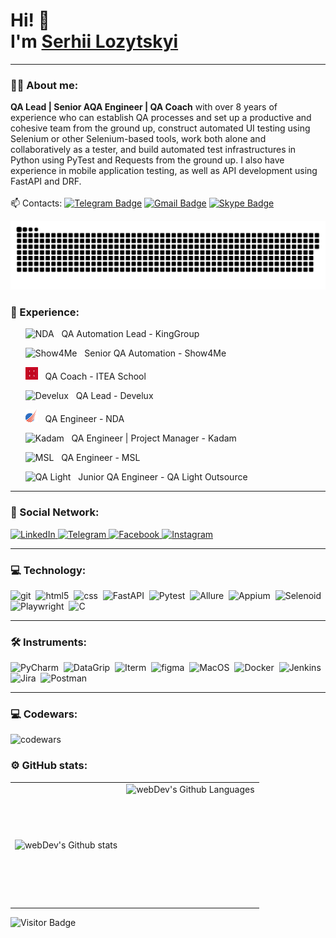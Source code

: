 # Hi! 👋  <br> I'm <ins>Serhii Lozytskyi</ins>

---

### 👨‍💻 About me:

**QA Lead | Senior AQA Engineer | QA Coach** with over 8 years of experience who can establish QA processes and set up a
productive and cohesive team from the ground up, construct automated UI testing using
Selenium or other Selenium-based tools, work both alone and collaboratively as a tester, and
build automated test infrastructures in Python using PyTest and Requests from the ground up.
I also have experience in mobile application testing, as well as API development using FastAPI and DRF. <br><br>
📫 Contacts: [![Telegram Badge](https://img.shields.io/badge/lozik4-blue?style=flat&logo=Telegram&logoColor=white)](https://t.me/lozik4) [![Gmail Badge](https://img.shields.io/badge/-Gmail-red?style=flat&logo=Gmail&logoColor=white)](mailto:serhii.lozytskyi@gmail.com) [![Skype Badge](https://img.shields.io/badge/Serhii%20Lozytskyi-blue?style=flat&logo=Skype&logoColor=white)](mailto:serhii.lozytskyi@gmail.com)

<p align="center">
 <img width="600" src="img/github-snake.svg" alt="snake"/>
</p>

### 🧰 Experience:

<div>
    <ul>
        <p><img src="https://framerusercontent.com/images/cGOvfbFkpmwyPBCGqUz0JK4u4TI.png" title="KingGroup" alt="NDA" width="20" height="20" /> &nbsp QA Automation Lead - KingGroup </p>
        <p><img src="https://show4me.com/assets/favicon/favicon-32x32.png" title="Show4Me" alt="Show4Me" width="20" height="20" /> &nbsp Senior QA Automation - Show4Me</p>
        <p><img src="img/itea.png" title="ITEA" alt="ITEA" width="20" height="20" /> &nbsp QA Coach - ITEA School</p>
        <p><img src="https://develux.com/wp-content/uploads/2023/04/60a37364a03fff6a71c1852b_Develux-Favicon.png" title="Develux" alt="Develux" width="20" height="20" /> &nbsp QA Lead - Develux</p>
        <p><img src="img/aurora.png" title="Aurora" alt="Aurora" width="20" height="20" /> &nbsp QA Engineer - NDA </p>
        <p><img src="https://www.kadam.net/favicon.ico" title="Kadam" alt="Kadam" width="20" height="20" /> &nbsp QA Engineer | Project Manager - Kadam </p>
        <p><img src="https://msl.com.ua/favicon.ico" title="MSL" alt="MSL" width="20" height="20" /> &nbsp QA Engineer - MSL </p>
        <p><img src="https://qalight.ua/wp-content/uploads/2024/01/cropped-qa-favicon-32x32.png" title="QA Light" alt="QA Light" width="20" height="20" /> &nbsp Junior QA Engineer - QA Light Outsource </p>
    </ul>
</div>

---

### 🤝 Social Network:

  <div id="badges">
    <a href="https://www.linkedin.com/in/serhii-lozytskyi/" target="_blank">
      <img src="https://cdn-icons-png.flaticon.com/512/2504/2504799.png" width="40" height="40" alt="LinkedIn" />
    </a>
    <a href="https://t.me/lozik4" target="_blank">
      <img src="https://cdn-icons-png.flaticon.com/512/2111/2111646.png" width="40" height="40" alt="Telegram" />
    </a>
    <a href="https://www.facebook.com/lozik4" target="_blank">
      <img src="https://cdn-icons-png.flaticon.com/512/5968/5968764.png" width="40" height="40" alt="Facebook"/>
    </a>
    <a href="https://www.instagram.com/lozik4/" target="_blank">
      <img src="https://cdn-icons-png.flaticon.com/512/2111/2111463.png" width="40" height="40" alt="Instagram"/>
    </a>
  </div>

---

### 💻 Technology:

<div>
  <img src="https://cdn.icon-icons.com/icons2/112/PNG/512/python_18894.png" title="git" alt="git" width="40" height="40"/>&nbsp
  <img src="https://cdn.icon-icons.com/icons2/2107/PNG/512/file_type_git_icon_130581.png" title="html5" alt="html5" width="40" height="40"/>&nbsp
  <img src="https://cdn.icon-icons.com/icons2/2107/PNG/512/file_type_django_icon_130645.png" title="css" alt="css" width="40" height="40"/>&nbsp
  <img src="https://fastapi.tiangolo.com/img/favicon.png" title="FastAPI" alt="FastAPI" width="40" height="40"/>&nbsp
  <img src="https://docs.pytest.org/en/8.0.x/_static/pytest_logo_curves.svg" title="Pytest" alt="Pytest" width="40" height="40"/>&nbsp
  <img src="https://allurereport.org/favicon.ico" title="Allure" alt="Allure" width="40" height="40"/>&nbsp
  <img src="https://appium.io/docs/en/latest/assets/images/appium-logo.png" title="Appium" alt="Appium" width="40" height="40"/>&nbsp
  <img src="https://aerokube.com/selenoid/latest/img/favicon.png" title="Selenoid" alt="Selenoid" width="40" height="40"/>&nbsp
  <img src="https://playwright.dev/python/img/playwright-logo.svg" title="Playwright" alt="Playwright" width="40" height="40"/>&nbsp
  <img src="https://cdn.icon-icons.com/icons2/2108/PNG/512/javascript_icon_130900.png" title="C" alt="C" width="40" height="40"/>&nbsp;

</div>

---

### 🛠 Instruments:

<div>
  <img src="https://cdn.icon-icons.com/icons2/3053/PNG/512/intellij_pycharm_macos_bigsur_icon_190055.png" title="PyCharm" alt="PyCharm" width="40" height="40"/>&nbsp;
  <img src="https://cdn.icon-icons.com/icons2/3053/PNG/512/intellij_datagrip_macos_bigsur_icon_190058.png" title="DataGrip" alt="DataGrip" width="40" height="40"/>&nbsp;
  <img src="https://cdn.icon-icons.com/icons2/2667/PNG/512/iterm_terminal_icon_161274.png" title="Iterm" alt="Iterm" width="40" height="40"/>&nbsp;
  <img src="https://cdn.icon-icons.com/icons2/2429/PNG/512/figma_logo_icon_147289.png" title="figma" alt="figma" width="40" height="40"/>&nbsp;
  <img src="https://cdn.icon-icons.com/icons2/3053/PNG/512/finder_macos_bigsur_icon_190173.png" title="MacOS" alt="MacOS" width="40" height="40"/>&nbsp;
  <img src="https://cdn.icon-icons.com/icons2/2407/PNG/512/docker_icon_146192.png" title="Docker" alt="Docker" width="40" height="40"/>&nbsp;
  <img src="https://cdn.icon-icons.com/icons2/2699/PNG/512/jenkins_logo_icon_170552.png" title="Jenkins" alt="Jenkins" width="40" height="40"/>&nbsp;
  <img src="https://cdn.icon-icons.com/icons2/3053/PNG/512/jira_cloud_macos_bigsur_icon_190051.png" title="Jira" alt="Jira" width="40" height="40"/>&nbsp;
  <img src="https://cdn.icon-icons.com/icons2/3053/PNG/512/postman_macos_bigsur_icon_189815.png" title="Postman" alt="Postman" width="40" height="40"/>&nbsp;
</div>

---

### 💻 Codewars:

![codewars](https://www.codewars.com/users/lozik4/badges/large)

### ⚙️ GitHub stats:

<table>
  <tr>
    <td>
      <img align="left" src="https://github-readme-streak-stats.herokuapp.com?user=lozik4&theme=dark&background=000000" alt="webDev's Github stats" />
    </td>
    <td>
      <img height="195px" align="right" alt="webDev's Github Languages" src="https://github-readme-stats-sigma-five.vercel.app/api/top-langs/?username=lozik4&layout=compact&theme=vision-friendly-dark" />
    </td>
  </tr>
</table>

![Visitor Badge](https://visitor-badge.laobi.icu/badge?page_id=lozik4)
